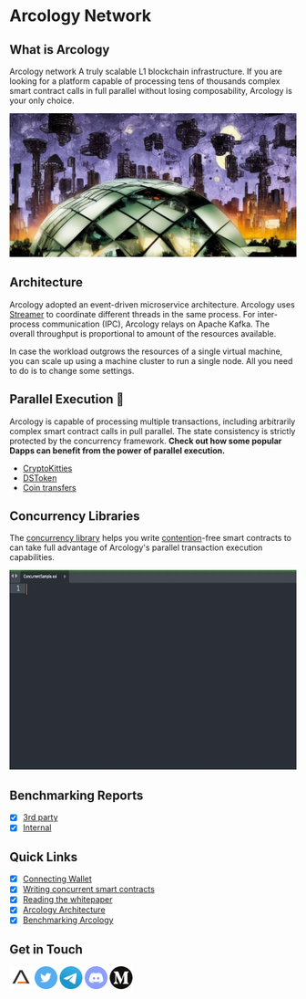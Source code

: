 # Arcology Network

## What is Arcology
Arcology network A truly scalable L1 blockchain infrastructure. If you are looking for a platform capable of processing tens of thousands complex smart contract calls in full parallel without losing composability, Arcology is your only choice.

<picture>
  <img alt="." src="./img/theme.png">
</picture>

## Architecture

Arcology adopted an event-driven microservice architecture. Arcology uses [Streamer]() to coordinate different threads in the same process. For inter-process communication (IPC), Arcology relays on Apache Kafka. The overall throughput is proportional to amount of the resources available.

In case the workload outgrows the resources of a single virtual machine, you can scale up using a machine cluster to run a single node. All you need to do is to change some settings.

## Parallel Execution :rocket:

Arcology is capable of processing multiple transactions, including arbitrarily complex smart contract calls in pull parallel. The state consistency is strictly protected by the concurrency framework. **Check out how some popular Dapps can benefit from the power of parallel execution.** 

 - [CryptoKitties](https://github.com/arcology-network/parallel-kitties)
 - [DSToken](https://github.com/arcology-network/parallel-dstoken)
 - [Coin transfers](https://github.com/arcology-network/parallel-coin-transfer)


## Concurrency Libraries

The [concurrency library](https://github.com/arcology-network/concurrent-programing-guide) helps you write [contention](https://en.wikipedia.org/wiki/Resource_contention)-free smart contracts to can take full advantage of Arcology's parallel transaction execution capabilities.

<img src="./img/ConcurrentSample.gif" width="800" height="350" />

## Benchmarking Reports

 - [x] [3rd party](https://arcology.network/docs/arcology-bt-report-final.pdf)
 - [x] [Internal](TBD)

## Quick Links

- [x] [Connecting Wallet](exploring/metamask.md)
- [x] [Writing concurrent smart contracts](https://github.com/arcology-network/concurrent-programing-guide)
- [x] [Reading the whitepaper](https://github.com/arcology-network/whitepaper)
- [x] [Arcology Architecture](https://github.com/arcology-network/architecture)
- [x] [Benchmarking Arcology](benchmarking/benchmarking.md)

## Get in Touch

[<code><img height="40" src="icons/arcology-a.png"></code>](https://www.arcology.network)
[<code><img height="40" src="icons/twitter.svg"></code>](https://twitter.com/ArcologyN)
[<code><img height="40" src="icons/telegram.svg"></code>]()
[<code><img height="40" src="icons/discord.svg"></code>](https://discord.gg/SkkCtZuAnm)
[<code><img height="40" src="icons/medium.svg"></code>](https://medium.com/arcology-network)
